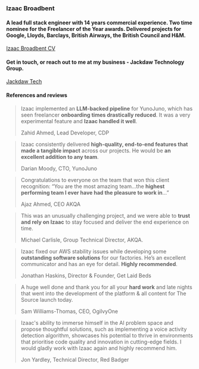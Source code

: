 ### Izaac Broadbent

<!--
**izaacdb/izaacdb** is a ✨ _special_ ✨ repository because its `README.md` (this file) appears on your GitHub profile.

Here are some ideas to get you started:

- 🔭 I’m currently working on ...
- 🌱 I’m currently learning ...
- 👯 I’m looking to collaborate on ...
- 🤔 I’m looking for help with ...
- 💬 Ask me about ...
- 📫 How to reach me: ...
- 😄 Pronouns: ...
- ⚡ Fun fact: ...
-->


#### A lead full stack engineer with 14 years commercial experience. Two time nominee for the Freelancer of the Year awards. Delivered projects for Google, Lloyds, Barclays, British Airways, the British Council and H&M.

[Izaac Broadbent CV](https://izaacbroadbent.com)

#### Get in touch, or reach out to me at my business - Jackdaw Technology Group. 

[Jackdaw Tech](https://jackdawtech.co.uk)

#### References and reviews

> Izaac implemented an **LLM-backed pipeline** for YunoJuno, which has seen freelancer **onboarding times drastically reduced**. It was a very experimental feature and **Izaac handled it well**.
>
> Zahid Ahmed, Lead Developer, CDP

> Izaac consistently delivered **high-quality, end-to-end features that made a tangible impact** across our projects. He would be **an excellent addition to any team**.
>
> Darian Moody, CTO, YunoJuno
   
> Congratulations to everyone on the team that won this client recognition:
> “You are the most amazing team…the **highest performing team I ever have had the pleasure to work in**…”
> 
> Ajaz Ahmed, CEO AKQA

  
> This was an unusually challenging project, and we were able to **trust and rely on Izaac** to stay focused and deliver the end experience on time.
> 
> Michael Carlisle, Group Technical Director, AKQA.

  
> Izaac fixed our AWS stability issues while developing some **outstanding software solutions** for our factories. He’s an excellent communicator and has an eye for detail. **Highly recommended**.
> 
> Jonathan Haskins, Director & Founder, Get Laid Beds

  
> A huge well done and thank you for all your **hard work** and late nights that went into the development of the platform & all content for The Source launch today.
> 
> Sam Williams-Thomas, CEO, OgilvyOne


> Izaac's ability to immerse himself in the AI problem space and propose thoughtful solutions, such as implementing a voice activity detection algorithm, showcases his potential to thrive in environments that prioritise code quality and innovation in cutting-edge fields. I would gladly work with Izaac again and highly recommend him.
> 
> Jon Yardley, Technical Director, Red Badger
